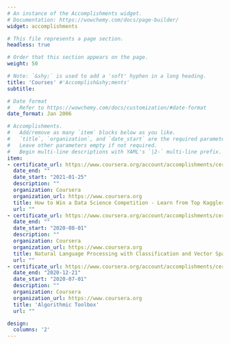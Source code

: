 ```yaml
---
# An instance of the Accomplishments widget.
# Documentation: https://wowchemy.com/docs/page-builder/
widget: accomplishments

# This file represents a page section.
headless: true

# Order that this section appears on the page.
weight: 50

# Note: `&shy;` is used to add a 'soft' hyphen in a long heading.
title: 'Courses' #'Accomplish&shy;ments'
subtitle:

# Date format
#   Refer to https://wowchemy.com/docs/customization/#date-format
date_format: Jan 2006

# Accomplishments.
#   Add/remove as many `item` blocks below as you like.
#   `title`, `organization`, and `date_start` are the required parameters.
#   Leave other parameters empty if not required.
#   Begin multi-line descriptions with YAML's `|2-` multi-line prefix.
item:
- certificate_url: https://www.coursera.org/account/accomplishments/certificate/MCV8PEGFPFX2
  date_end: ""
  date_start: "2021-01-25"
  description: ""
  organization: Coursera
  organization_url: https://www.coursera.org
  title: How to Win a Data Science Competition - Learn from Top Kagglers.
  url: ""
- certificate_url: https://www.coursera.org/account/accomplishments/certificate/9SGE7PJ78GJB
  date_end: ""
  date_start: "2020-08-01"
  description: ""
  organization: Coursera
  organization_url: https://www.coursera.org
  title: Natural Language Processing with Classification and Vector Spaces
  url: ""
- certificate_url: https://www.coursera.org/account/accomplishments/certificate/GEKUKA865WQN
  date_end: "2020-12-21"
  date_start: "2020-07-01"
  description: ""
  organization: Coursera
  organization_url: https://www.coursera.org
  title: 'Algorithmic Toolbox'
  url: ""

design:
  columns: '2' 
---
```

